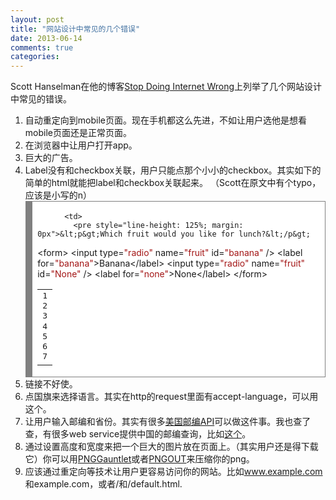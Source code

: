 ```yaml
---
layout: post
title: "网站设计中常见的几个错误"
date: 2013-06-14
comments: true
categories: 
---
```

<p>Scott Hanselman在他的博客<a href="fdaction:?fdactionkey=IKRLde7kSp&amp;action=gotopostlink&amp;feedid=D41A4629-5650-481B-9587-9DDDE6F8C204&amp;postid=33FD6BC9-5E21-4204-B69B-3CF9BBF2291B&amp;markpostread=1">Stop Doing Internet Wrong</a>上列举了几个网站设计中常见的错误。</p>  <ol>   <li>自动重定向到mobile页面。现在手机都这么先进，不如让用户选他是想看mobile页面还是正常页面。 </li>    <li>在浏览器中让用户打开app。 </li>    <li>巨大的广告。 </li>    <li>Label没有和checkbox关联，用户只能点那个小小的checkbox。其实如下的简单的html就能把label和checkbox关联起来。 （Scott在原文中有个typo，应该是小写的n）</li>    <div style="border-bottom: gray 0.1em solid; border-left: gray 0.8em solid; padding-bottom: 0.2em; padding-left: 0.6em; width: auto; padding-right: 0.6em; background: #ffffff; overflow: auto; border-top: gray 0.1em solid; border-right: gray 0.1em solid; padding-top: 0.2em">     <table><tbody>         <tr>           <td>             <pre style="line-height: 125%; margin: 0px">1
2
3
4
5
6
7</pre>
          </td>

          <td>
            <pre style="line-height: 125%; margin: 0px">&lt;p&gt;Which fruit would you like for lunch?&lt;/p&gt;
&lt;form&gt;
  &lt;input type=<span style="color: #a31515">&quot;radio&quot;</span> name=<span style="color: #a31515">&quot;fruit&quot;</span> id=<span style="color: #a31515">&quot;banana&quot;</span> /&gt;
  &lt;label for=<span style="color: #a31515">&quot;banana&quot;</span>&gt;Banana&lt;/label&gt;
  &lt;input type=<span style="color: #a31515">&quot;radio&quot;</span> name=<span style="color: #a31515">&quot;fruit&quot;</span> id=<span style="color: #a31515">&quot;None&quot;</span> /&gt;
  &lt;label for=<span style="color: #a31515">&quot;none&quot;</span>&gt;None&lt;/label&gt;
&lt;/form&gt;</pre>
          </td>
        </tr>
      </tbody></table>
  </div>

  <li>链接不好使。</li>

  <li>点国旗来选择语言。其实在http的request里面有accept-language，可以用这个。</li>

  <li>让用户输入邮编和省份。其实有很多<a href="http://stackoverflow.com/a/492978/304115">美国邮编API</a>可以做这件事。我也查了查，有很多web service提供中国的邮编查询，比如<a href="http://webservice.webxml.com.cn/WebServices/ChinaZipSearchWebService.asmx">这个</a>。</li>

  <li>通过设置高度和宽度来把一个巨大的图片放在页面上。（其实用户还是得下载它）你可以用<a href="http://pnggauntlet.com/">PNGGauntlet</a>或者<a href="http://advsys.net/ken/utils.htm">PNGOUT</a>来压缩你的png。</li>

  <li>应该通过重定向等技术让用户更容易访问你的网站。比如<a href="http://www.example.com">www.example.com</a>和example.com，或者/和/default.html.</li>
</ol>